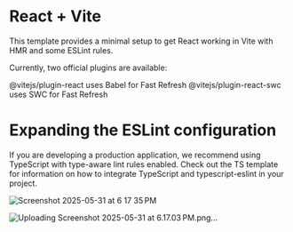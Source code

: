# React + Vite


This template provides a minimal setup to get React working in Vite with HMR and some ESLint rules.

Currently, two official plugins are available:

@vitejs/plugin-react uses Babel for Fast Refresh
@vitejs/plugin-react-swc uses SWC for Fast Refresh	

	
# Expanding the ESLint configuration



If you are developing a production application, we recommend using TypeScript with type-aware lint rules enabled. Check out the TS template for information on how to integrate TypeScript and typescript-eslint in your project.



![Screenshot 2025-05-31 at 6 17 35 PM](https://github.com/user-attachments/assets/c9a8b70c-8518-4c4b-8d51-0f224c884052)


![Uploading Screenshot 2025-05-31 at 6.17.03 PM.png…]()
